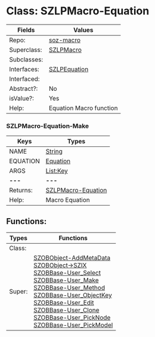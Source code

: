 
# Class:	SZLPMacro-Equation

| Fields | Values |
| --------- | --------- |
| Repo: | [soz-macro](/repos/soz-macro.html) |
| Superclass: | [SZLPMacro](SZLPMacro.html) |
| Subclasses: |  |
| Interfaces: | [SZLPEquation](SZLPEquation.html) |
| Interfaced: |  |
| Abstract?: | No |
| isValue?: | Yes |
| Help: | Equation Macro function |

### SZLPMacro-Equation-Make

| Keys | Types |
| --------- | --------- |
| NAME | [String](String.html) |
| EQUATION | [Equation](Equation.html) |
| ARGS | [List:Key](Key.html) |
| **---** | **---** |
| Returns: | [SZLPMacro-Equation](SZLPMacro-Equation.html) |
| Help: | Macro Equation |


## Functions:

| Types | Functions |
| --------- | --------- |
| Class: |  |
| Super: | [SZOBObject-AddMetaData](SZOBObject.html) <br> [SZOBObject->SZIX](SZOBObject.html) <br> [SZOBBase-User_Select](SZOBBase.html) <br> [SZOBBase-User_Make](SZOBBase.html) <br> [SZOBBase-User_Method](SZOBBase.html) <br> [SZOBBase-User_ObjectKey](SZOBBase.html) <br> [SZOBBase-User_Edit](SZOBBase.html) <br> [SZOBBase-User_Clone](SZOBBase.html) <br> [SZOBBase-User_PickNode](SZOBBase.html) <br> [SZOBBase-User_PickModel](SZOBBase.html) |


